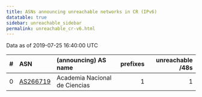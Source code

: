 ```yaml
---
title: ASNs announcing unreachable networks in CR (IPv6)
datatable: true
sidebar: unreachable_sidebar
permalink: unreachable_cr-v6.html
---
```


Data as of 2019-07-25 16:40:00 UTC


<div class="datatable-begin"></div>

|   # | ASN                                      | (announcing) AS name          |   prefixes |   unreachable /48s |
|----:|:-----------------------------------------|:------------------------------|-----------:|-------------------:|
|   0 | [AS266719](unreachable_AS266719-v6.html) | Academia Nacional de Ciencias |          1 |                  1 |

<div class="datatable-end"></div>